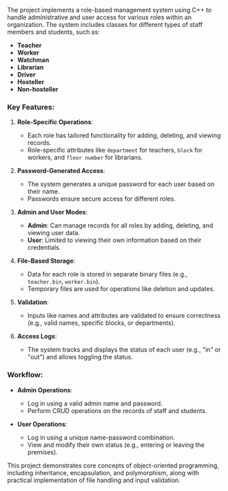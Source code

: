 The project implements a role-based management system using C++ to handle administrative and user access for various roles within an organization. The system includes classes for different types of staff members and students, such as:

- **Teacher**
- **Worker**
- **Watchman**
- **Librarian**
- **Driver**
- **Hosteller**
- **Non-hosteller**

### Key Features:
1. **Role-Specific Operations**:
   - Each role has tailored functionality for adding, deleting, and viewing records.
   - Role-specific attributes like `department` for teachers, `block` for workers, and `floor number` for librarians.

2. **Password-Generated Access**:
   - The system generates a unique password for each user based on their name.
   - Passwords ensure secure access for different roles.

3. **Admin and User Modes**:
   - **Admin**: Can manage records for all roles by adding, deleting, and viewing user data.
   - **User**: Limited to viewing their own information based on their credentials.

4. **File-Based Storage**:
   - Data for each role is stored in separate binary files (e.g., `teacher.bin`, `worker.bin`).
   - Temporary files are used for operations like deletion and updates.

5. **Validation**:
   - Inputs like names and attributes are validated to ensure correctness (e.g., valid names, specific blocks, or departments).

6. **Access Logs**:
   - The system tracks and displays the status of each user (e.g., "in" or "out") and allows toggling the status.

### Workflow:
- **Admin Operations**:
  - Log in using a valid admin name and password.
  - Perform CRUD operations on the records of staff and students.

- **User Operations**:
  - Log in using a unique name-password combination.
  - View and modify their own status (e.g., entering or leaving the premises).

This project demonstrates core concepts of object-oriented programming, including inheritance, encapsulation, and polymorphism, along with practical implementation of file handling and input validation.
